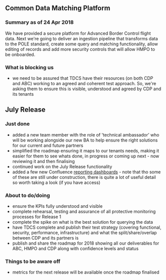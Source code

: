 ## Common Data Matching Platform

### Summary as of 24 Apr 2018
We have provided a secure platform for Advanced Border Control flight data. Next we're going to deliver an ingestion pipeline that transforms data to the POLE standard, create some query and matching functionality, allow editing of records and add more security controls that will allow HMPO to be onboarded.

### What is blocking us
- we need to be assured that TDCS have their resources (on both CDP and ABC) working to an agreed and coherent test approach. So, we're asking them to ensure this is visible, understood and agreed by CDP and its tenants

## July Release

### Just done
- added a new team member with the role of 'technical ambassador' who will be working alongside our new BA to help ensure the right solutions for our current and future partners
- simplified the roadmap ensuring it maps to our tenants needs, making it easier for them to see whats done, in progress or coming up next - now reviewing it and then finalising
- continued work on the July Release functionality
- added a few new Confluence [reporting dashboards](https://collaboration.homeoffice.gov.uk/display/CDP/Reporting+Dashboards+-+being+built) - note that tho some of these are still under construction, there is quite a lot of useful detail so worth taking a look (if you have access)

### About to do/doing
- ensure the KPIs fully understood and visible
- complete rehearsal, testing and assurance of all protective monitoring processes for Release 1
- complete the spike on what is the best solution for querying the data
- have TDCS complete and publish their test strategy (covering functional, security, performance, infrastructure) and what the split/share/overlap between CDP and its partners is
- publish and share the roadmap for 2018 showing all our deliverables for ABC, HMPO and CDP along with confidence levels and status

### Things to be aware off
   - metrics for the next release will be available once the roadmap finalised

